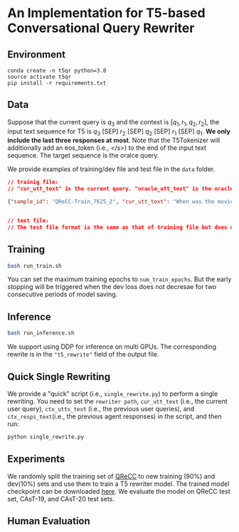# An Implementation for T5-based Conversational Query Rewriter

## Environment
```
conda create -n t5qr python=3.8
source activate t5qr
pip install -r requirements.txt
```

## Data

Suppose that the current query is $q_3$ and the context is $[q_1, r_1, q_2, r_2]$, the input text sequence for T5 is $q_3$ [SEP] $r_2$ [SEP] $q_2$ [SEP] $r_1$ [SEP] $q_1$. 
**We only include the last three responses at most**.
Note that the T5Tokenizer will additionally add an eos_token (i.e., <\/s>) to the end of the input text sequence.
The target sequence is the oralce query.

We provide examples of training/dev file and test file in the `data` folder. 

```json
// trainig file:
// "cur_utt_text" is the current query. "oracle_utt_text" is the oracle query. "ctx_utts_text" is the previous user query context (i.e., [q_1, q_2, ...]) and "ctx_resps_text" is the previous agent responses context (i.e., [r_1, r_2, ...])

{"sample_id": "QReCC-Train_7625_2", "cur_utt_text": "When was the movie released", "oracle_utt_text": "When was the moview Amadeus released", "ctx_utts_text": ["how does mozart die in the movie amadeus"], "ctx_resps_text": ["Mozart suddenly came down with fever and was wracked with pain.In the following days his health significantly deteriorated. He died on December 5 after lapsing into a coma."]}


// test file:
// The test file format is the same as that of training file but does not need the "oracle_utt_text" field.
```


## Training
```bash
bash run_train.sh
```
You can set the maximum training epochs to `num_train_epochs`. But the early stopping will be triggered when the dev loss does not decresae for two consecutive periods of model saving.

## Inference
```bash
bash run_inference.sh
```
We support using DDP for inference on multi GPUs. The corresponding rewrite is in the `"t5_rewrite"` field of the output file.



## Quick Single Rewriting
We provide a "quick" script (i.e., `single_rewrite.py`) to perform a single rewriting.
You need to set the `rewriter path`, `cur_utt_text` (i.e., the current user query), `ctx_utts_text` (i.e., the previous user queries), and `ctx_resps_text`(i.e., the previous agent responses) in the script, and then run:
```python
python single_rewrite.py
```


## Experiments
We randomly split the training set of [QReCC](https://github.com/apple/ml-qrecc) to new training (90%) and dev(10%) sets and use them to train a T5 rewriter model. The trained model checkpoint can be downloaded [here]().
We evaluate the model on QReCC test set, CAsT-19, and CAsT-20 test sets. 


## Human Evaluation




<!-- ## Checkpoint and Human Evaluation
We provide a T5QR checkpoint [here](https://drive.google.com/file/d/1V531-kafArfr8AuJYwvNOOqpeoKconwB/view?usp=share_link),  which was trained on the training data of [QReCC](https://github.com/apple/ml-qrecc) with 5 epochs. Note that only previous queries were used as the context.

We randomly select 170 turns from CAsT-19 and CAsT-20 and perform a human evaluation on this checkpoint.
Specifically, we set three levels (0, 1 ,2). "0" means incorrect rewriting, "1" means moderatelly correct rewriting (only very few turns belog to this category.), and "2" means (totally) correct rewriting.
Results are shown below:
```
#level-0: #level-1: #level-2
CAsT-19 (105 turns): [24, 6, 75]. 71.4% belongs to level-2.
CAsT-19+20 (170 turns): [68, 11, 91]. 53.5% belongs to level-2.
```
Since many turns in CAsT-20 have response dependency, so the performance of this checkpoint on CAsT-20 is significantly worse than that on CAsT-19, which only has the dependency on previous queries.

The judgement file is also provided in the above checkpoint zip file. Note that we have ignored the turn whose `cur_utt_text` is the same as the `oracle_utt_text`.
 -->


